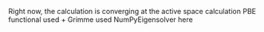 Right now, the calculation is converging at the active space calculation
PBE functional used + Grimme
used NumPyEigensolver here